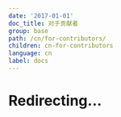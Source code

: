 ```yaml
---
date: '2017-01-01'
doc_title: 对于贡献者
group: base
path: /cn/for-contributors/
children: cn-for-contributors
language: cn
label: docs
---
```


# Redirecting...

<script>
    //window.location.replace("https://github.com/input-output-hk/cardano-sl/blob/develop/CONTRIBUTING.md");
</script>
